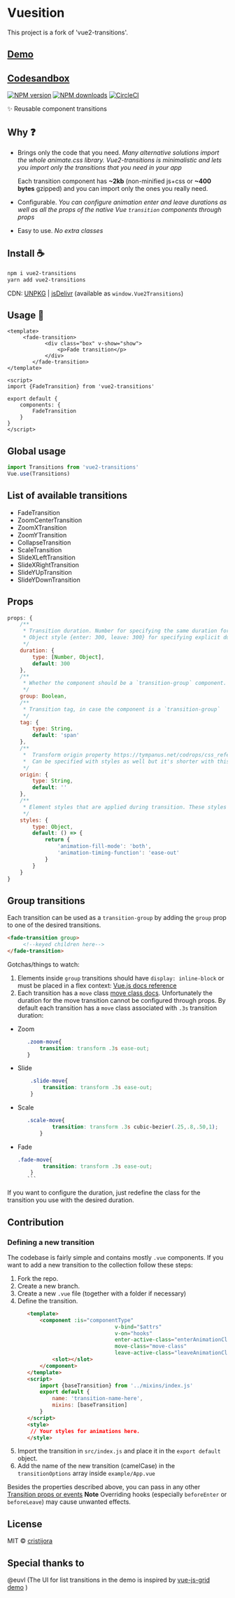 # Vuesition

This project is a fork of 'vue2-transitions'.

## [Demo](https://binarcode.github.io/vue2-transitions)
## [Codesandbox](https://codesandbox.io/s/v80qxp7nwy)

[![NPM version](https://img.shields.io/npm/v/vue2-transitions.svg?style=flat)](https://npmjs.com/package/vue2-transitions) [![NPM downloads](https://img.shields.io/npm/dm/vue2-transitions.svg?style=flat)](https://npmjs.com/package/vue2-transitions) [![CircleCI](https://circleci.com/gh/cristij/vue2-transitions/tree/master.svg?style=shield)](https://circleci.com/gh/cristij/vue2-transitions/tree/master)

✨ Reusable component transitions

## Why :question:
 - Brings only the code that you need. 
	 *Many alternative solutions import the whole animate.css library. Vue2-transitions is minimalistic and lets
	 you import only the transitions that you need in your app*
	 
	 Each transition component has **~2kb** (non-minified js+css or **~400 bytes** gzipped) and you can import only the ones you really need.
	 
 - Configurable.
	 *You can configure animation enter and leave durations as well as all the props of the native Vue `transition` components through props*
	 
 - Easy to use.
	 *No extra classes*
 
## Install :coffee:

```bash
npm i vue2-transitions
yarn add vue2-transitions
```

CDN: [UNPKG](https://unpkg.com/vue2-transitions/) | [jsDelivr](https://cdn.jsdelivr.net/npm/vue2-transitions/) (available as `window.Vue2Transitions`)

## Usage :rocket:

```vue
<template>
	 <fade-transition>
			<div class="box" v-show="show">
				<p>Fade transition</p>
			</div>
		</fade-transition>
</template>

<script>
import {FadeTransition} from 'vue2-transitions'

export default {
	components: {
		FadeTransition
	}
}
</script>
```

## Global usage
```js
import Transitions from 'vue2-transitions'
Vue.use(Transitions)
```

## List of available transitions
- FadeTransition
- ZoomCenterTransition
- ZoomXTransition
- ZoomYTransition
- CollapseTransition
- ScaleTransition
- SlideXLeftTransition
- SlideXRightTransition
- SlideYUpTransition
- SlideYDownTransition

## Props 
```js
props: {
	/**
	 * Transition duration. Number for specifying the same duration for enter/leave transitions
	 * Object style {enter: 300, leave: 300} for specifying explicit durations for enter/leave
	 */
	duration: {
		type: [Number, Object],
		default: 300
	},  
	/**
	 * Whether the component should be a `transition-group` component.
	 */
	group: Boolean,
	/**
	 * Transition tag, in case the component is a `transition-group`
	 */
	tag: {
		type: String,
		default: 'span'
	},
	/**
	 *  Transform origin property https://tympanus.net/codrops/css_reference/transform-origin/.
	 *  Can be specified with styles as well but it's shorter with this prop
	 */
	origin: {
		type: String,
		default: ''
	},
	/**
	 * Element styles that are applied during transition. These styles are applied on @beforeEnter and @beforeLeave hooks
	 */
	styles: {
		type: Object,
		default: () => {
			return {
				'animation-fill-mode': 'both',  
				'animation-timing-function': 'ease-out'
			}
		}
	}
}
```

## Group transitions
Each transition can be used as a `transition-group` by adding the `group` prop to one of the desired transitions.
```html
<fade-transition group>
	 <!--keyed children here-->
</fade-transition>
```
Gotchas/things to watch:
1. Elements inside `group` transitions should have `display: inline-block` or must be placed in a flex context:
[Vue.js docs reference](https://vuejs.org/v2/guide/transitions.html#List-Move-Transitions)
2. Each transition has a `move` class [move class docs](https://vuejs.org/v2/guide/transitions.html#List-Move-Transitions).
Unfortunately the duration for the move transition cannot be configured through props. By default each transition has a `move` class associated 
with `.3s` transition duration:

 - Zoom 
	 ```css
		.zoom-move{
			transition: transform .3s ease-out;
		}
	 ```
 - Slide 
	 ```css
		 .slide-move{
			 transition: transform .3s ease-out;
		 }
	 ```
 - Scale
	 ```css
		.scale-move{
				transition: transform .3s cubic-bezier(.25,.8,.50,1);
			}
	 ``` 
 - Fade
	 ```css
	 .fade-move{
			 transition: transform .3s ease-out;
		 }
		``` 
If you want to configure the duration, just redefine the class for the transition you use with the desired duration.


## Contribution

### Defining a new transition
The codebase is fairly simple and contains mostly `.vue` components. If you want to add a new transition to the collection follow these steps:
1. Fork the repo.
2. Create a new branch.
3. Create a new `.vue` file (together with a folder if necessary)
4. Define the transition.
	 ```html
		<template>
			<component :is="componentType"
									v-bind="$attrs"
									v-on="hooks"
									enter-active-class="enterAnimationClassHere"
									move-class="move-class"
									leave-active-class="leaveAnimationClassHere">
				<slot></slot>
			</component>
		</template>
		<script>
			import {baseTransition} from '../mixins/index.js'
			export default {
				name: 'transition-name-here',
				mixins: [baseTransition]
			}
		</script>
		<style>
		 // Your styles for animations here.
		</style>
	 ```
5. Import the transition in `src/index.js` and place it in the `export default` object.
6. Add the name of the new transition (camelCase) in the `transitionOptions` array inside `example/App.vue`

Besides the properties described above, you can pass in any other [Transition props or events](https://vuejs.org/v2/api/#transition)
**Note** Overriding hooks (especially `beforeEnter` or `beforeLeave`) may cause unwanted effects.

## License

MIT &copy; [cristijora](https://github.com/cristijora)

## Special thanks to

@euvl (The UI for list transitions in the demo is inspired by [vue-js-grid demo](https://github.com/euvl/vue-js-grid) )  
